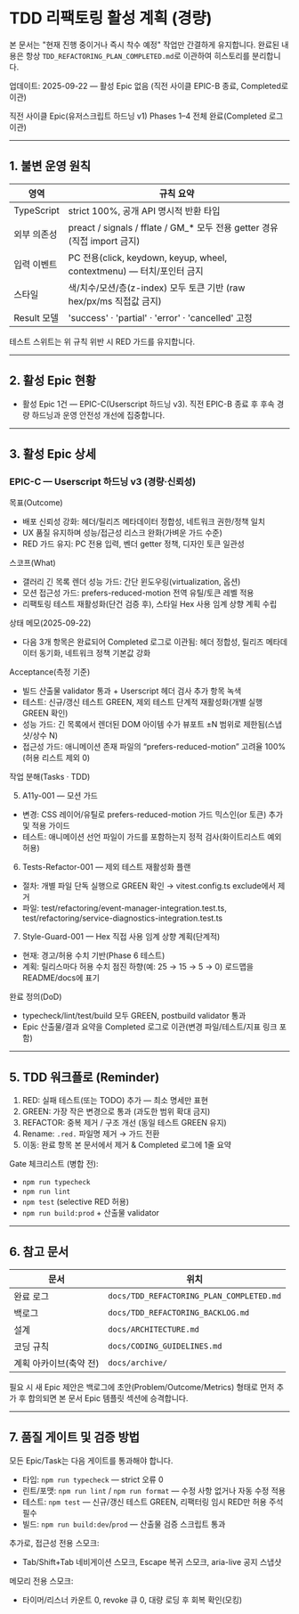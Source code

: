 # TDD 리팩토링 활성 계획 (경량)

본 문서는 "현재 진행 중이거나 즉시 착수 예정" 작업만 간결하게 유지합니다. 완료된
내용은 항상 `TDD_REFACTORING_PLAN_COMPLETED.md`로 이관하여 히스토리를
분리합니다.

업데이트: 2025-09-22 — 활성 Epic 없음 (직전 사이클 EPIC-B 종료, Completed로
이관)

직전 사이클 Epic(유저스크립트 하드닝 v1) Phases 1–4 전체 완료(Completed 로그
이관)

---

## 1. 불변 운영 원칙

| 영역        | 규칙 요약                                                                   |
| ----------- | --------------------------------------------------------------------------- |
| TypeScript  | strict 100%, 공개 API 명시적 반환 타입                                      |
| 외부 의존성 | preact / signals / fflate / GM\_\* 모두 전용 getter 경유 (직접 import 금지) |
| 입력 이벤트 | PC 전용(click, keydown, keyup, wheel, contextmenu) — 터치/포인터 금지       |
| 스타일      | 색/치수/모션/층(z-index) 모두 토큰 기반 (raw hex/px/ms 직접값 금지)         |
| Result 모델 | 'success' · 'partial' · 'error' · 'cancelled' 고정                          |

테스트 스위트는 위 규칙 위반 시 RED 가드를 유지합니다.

---

## 2. 활성 Epic 현황

- 활성 Epic 1건 — EPIC-C(Userscript 하드닝 v3). 직전 EPIC-B 종료 후 후속 경량
  하드닝과 운영 안전성 개선에 집중합니다.

---

## 3. 활성 Epic 상세

### EPIC-C — Userscript 하드닝 v3 (경량·신뢰성)

목표(Outcome)

- 배포 신뢰성 강화: 헤더/릴리즈 메타데이터 정합성, 네트워크 권한/정책 일치
- UX 품질 유지하며 성능/접근성 리스크 완화(가벼운 가드 수준)
- RED 가드 유지: PC 전용 입력, 벤더 getter 정책, 디자인 토큰 일관성

스코프(What)

- 갤러리 긴 목록 렌더 성능 가드: 간단 윈도우링(virtualization, 옵션)
- 모션 접근성 가드: prefers-reduced-motion 전역 유틸/토큰 레벨 적용
- 리팩토링 테스트 재활성화(단건 검증 후), 스타일 Hex 사용 임계 상향 계획 수립

상태 메모(2025-09-22)

- 다음 3개 항목은 완료되어 Completed 로그로 이관됨: 헤더 정합성, 릴리즈
  메타데이터 동기화, 네트워크 정책 기본값 강화

Acceptance(측정 기준)

- 빌드 산출물 validator 통과 + Userscript 헤더 검사 추가 항목 녹색
- 테스트: 신규/갱신 테스트 GREEN, 제외 테스트 단계적 재활성화(개별 실행 GREEN
  확인)
- 성능 가드: 긴 목록에서 렌더된 DOM 아이템 수가 뷰포트 ±N 범위로
  제한됨(스냅샷/상수 N)
- 접근성 가드: 애니메이션 존재 파일의 “prefers-reduced-motion” 고려율 100%(허용
  리스트 제외 0)

작업 분해(Tasks · TDD)

5. A11y-001 — 모션 가드

- 변경: CSS 레이어/유틸로 prefers-reduced-motion 가드 믹스인(or 토큰) 추가 및
  적용 가이드
- 테스트: 애니메이션 선언 파일이 가드를 포함하는지 정적 검사(화이트리스트 예외
  허용)

6. Tests-Refactor-001 — 제외 테스트 재활성화 플랜

- 절차: 개별 파일 단독 실행으로 GREEN 확인 → vitest.config.ts exclude에서 제거
- 파일: test/refactoring/event-manager-integration.test.ts,
  test/refactoring/service-diagnostics-integration.test.ts

7. Style-Guard-001 — Hex 직접 사용 임계 상향 계획(단계적)

- 현재: 경고/허용 수치 기반(Phase 6 테스트)
- 계획: 릴리스마다 허용 수치 점진 하향(예: 25 → 15 → 5 → 0) 로드맵을
  README/docs에 표기

완료 정의(DoD)

- typecheck/lint/test/build 모두 GREEN, postbuild validator 통과
- Epic 산출물/결과 요약을 Completed 로그로 이관(변경 파일/테스트/지표 링크 포함)

---

## 5. TDD 워크플로 (Reminder)

1. RED: 실패 테스트(또는 TODO) 추가 — 최소 명세만 표현
2. GREEN: 가장 작은 변경으로 통과 (과도한 범위 확대 금지)
3. REFACTOR: 중복 제거 / 구조 개선 (동일 테스트 GREEN 유지)
4. Rename: `.red.` 파일명 제거 → 가드 전환
5. 이동: 완료 항목 본 문서에서 제거 & Completed 로그에 1줄 요약

Gate 체크리스트 (병합 전):

- `npm run typecheck`
- `npm run lint`
- `npm test` (selective RED 허용)
- `npm run build:prod` + 산출물 validator

---

## 6. 참고 문서

| 문서                   | 위치                                     |
| ---------------------- | ---------------------------------------- |
| 완료 로그              | `docs/TDD_REFACTORING_PLAN_COMPLETED.md` |
| 백로그                 | `docs/TDD_REFACTORING_BACKLOG.md`        |
| 설계                   | `docs/ARCHITECTURE.md`                   |
| 코딩 규칙              | `docs/CODING_GUIDELINES.md`              |
| 계획 아카이브(축약 전) | `docs/archive/`                          |

필요 시 새 Epic 제안은 백로그에 초안(Problem/Outcome/Metrics) 형태로 먼저 추가
후 합의되면 본 문서 Epic 템플릿 섹션에 승격합니다.

---

## 7. 품질 게이트 및 검증 방법

모든 Epic/Task는 다음 게이트를 통과해야 합니다.

- 타입: `npm run typecheck` — strict 오류 0
- 린트/포맷: `npm run lint` / `npm run format` — 수정 사항 없거나 자동 수정 적용
- 테스트: `npm test` — 신규/갱신 테스트 GREEN, 리팩터링 임시 RED만 허용 주석
  필수
- 빌드: `npm run build:dev`/`prod` — 산출물 검증 스크립트 통과

추가로, 접근성 전용 스모크:

- Tab/Shift+Tab 네비게이션 스모크, Escape 복귀 스모크, aria-live 공지 스냅샷

메모리 전용 스모크:

- 타이머/리스너 카운트 0, revoke 큐 0, 대량 로딩 후 회복 확인(모킹)
